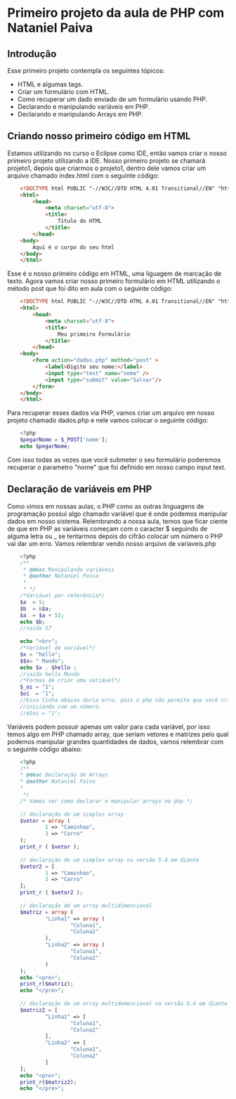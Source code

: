 Primeiro projeto da aula de PHP com Nataniel Paiva
=======================

Introdução
------------

Esse primeiro projeto contempla os seguintes tópicos:

* HTML e algumas tags.
* Criar um formulário com HTML.
* Como recuperar um dado enviado de um formulário usando PHP.
* Declarando e manipulando variáveis em PHP.
* Declarando e manipulando Arrays em PHP.



Criando nosso primeiro código em HTML
--------------------------------------------

Estamos utilizando no curso o Eclipse como IDE, então vamos criar o nosso primeiro projeto utilizando a IDE.
Nosso primeiro projeto se chamará projeto1, depois que criarmos o projeto1, dentro dele vamos criar um arquivo chamado index.html 
com o seguinte código:
~~~html
	<!DOCTYPE html PUBLIC "-//W3C//DTD HTML 4.01 Transitional//EN" "http://www.w3.org/TR/html4/loose.dtd">
	<html>
		<head>
			<meta charset="utf-8"> 
			<title>
				Titulo do HTML
			</title>
		</head>
	<body>
		Aqui é o corpo do seu html
	</body>	
	</html>
~~~	
Esse é o nosso primeiro código em HTML, uma liguagem de marcação de texto.
Agora vamos criar nosso primeiro formulário em HTML utilizando o método post que foi dito em aula com o seguinte código:
~~~html
	<!DOCTYPE html PUBLIC "-//W3C//DTD HTML 4.01 Transitional//EN" "http://www.w3.org/TR/html4/loose.dtd">
	<html>
		<head>
			<meta charset="utf-8">
			<title>
				Meu primeiro Formulário
			</title>
		</head>
	<body>
		<form action="dados.php" method="post" >
			<label>Digite seu nome:</label>
			<input type="text" name="nome" />
			<input type="submit" value="Salvar"/>
		</form>
	</body>	
	</html>	
~~~	
Para recuperar esses dados via PHP, vamos criar um arquivo em nosso projeto chamado dados.php e nele vamos
colocar o seguinte código:
~~~php
	<?php
	$pegarNome = $_POST['nome'];
	echo $pegarNome;
~~~
Com isso todas as vezes que você submeter o seu formulário poderemos recuperar o parametro "nome" que foi definido em nosso campo
input text.

Declaração de variáveis em PHP
-------------------------------

Como vimos em nossas aulas, o PHP como as outras linguagens de programação possui algo chamado variável que é onde podemos manipular
dados em nosso sistema.
Relembrando a nossa aula, temos que ficar ciente de que em PHP as variáveis começam com o caracter $ seguindo de alguma letra ou _
se tentarmos depois do cifrão colocar um número o PHP vai dar um erro.
Vamos relembrar vendo nosso arquivo de variaveis.php
~~~php
	<?php
	/**
	 * @desc Manipulando variáveis
	 * @author Nataniel Paiva
	 * 
	 * */
	/*Variável por referência*/
	$a  = 5;
	$b  = &$a;
	$a  = $a + 52;
	echo $b;
	//saída 57
	
	echo "<br>";
	/*Variável de variável*/
	$x = "hello";
	$$x= " Mundo";
	echo $x . $hello ;
	//saída hello Mundo
	/*Formas de criar uma variável*/
	$_oi = "1";
	$oi  = "1";
	//Essa linha abaixo daria erro, pois o php não permite que você crie uma variável
	//iniciando com um número.
	//$5oi = "1";
~~~	
Variáveis podem possuir apenas um valor para cada variável, por isso temos algo em PHP chamado array, que seriam vetores e matrizes pelo
qual podemos manipular grandes quantidades de dados, vamos relembrar com o seguinte código abaixo:
~~~php
	<?php
	/**
	* @desc Declaração de Arrays
	* @author Nataniel Paiva
	* 
	 */
	/* Vamos ver como declarar e manipular arrays no php */
	
	// declaração de um simples array
	$vetor = array (
			1 => "Caminhao",
			3 => "Carro" 
	);
	print_r ( $vetor );
	
	// declaração de um simples array na versão 5.4 em diante
	$vetor2 = [ 
			1 => "Caminhao",
			3 => "Carro" 
	];
	print_r ( $vetor2 );
	
	// declaração de um array multidimencional
	$matriz = array (
			"Linha1" => array (
					"Coluna1",
					"Coluna2" 
			),
			"Linha2" => array (
					"Coluna1",
					"Coluna2" 
			) 
	);
	echo "<pre>";
	print_r($matriz);
	echo "</pre>";
	
	// declaração de um array multidemencional na versão 5.4 em diante
	$matriz2 = [
			"Linha1" => [
					"Coluna1",
					"Coluna2"
			],
			"Linha2" => [
					"Coluna1",
					"Coluna2"
			]
	];
	echo "<pre>";
	print_r($matriz2);
	echo "</pre>";	
~~~	
	
